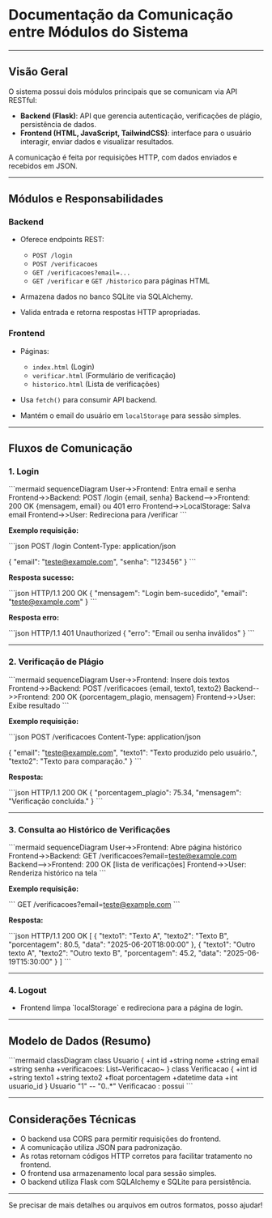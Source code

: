 
# Documentação da Comunicação entre Módulos do Sistema

---

## Visão Geral

O sistema possui dois módulos principais que se comunicam via API RESTful:

- **Backend (Flask)**: API que gerencia autenticação, verificações de plágio, persistência de dados.
- **Frontend (HTML, JavaScript, TailwindCSS)**: interface para o usuário interagir, enviar dados e visualizar resultados.

A comunicação é feita por requisições HTTP, com dados enviados e recebidos em JSON.

---

## Módulos e Responsabilidades

### Backend

- Oferece endpoints REST:
  - `POST /login`
  - `POST /verificacoes`
  - `GET /verificacoes?email=...`
  - `GET /verificar` e `GET /historico` para páginas HTML

- Armazena dados no banco SQLite via SQLAlchemy.

- Valida entrada e retorna respostas HTTP apropriadas.

### Frontend

- Páginas:
  - `index.html` (Login)
  - `verificar.html` (Formulário de verificação)
  - `historico.html` (Lista de verificações)

- Usa `fetch()` para consumir API backend.

- Mantém o email do usuário em `localStorage` para sessão simples.

---

## Fluxos de Comunicação

### 1. Login

\`\`\`mermaid
sequenceDiagram
  User->>Frontend: Entra email e senha
  Frontend->>Backend: POST /login {email, senha}
  Backend-->>Frontend: 200 OK {mensagem, email} ou 401 erro
  Frontend->>LocalStorage: Salva email
  Frontend->>User: Redireciona para /verificar
\`\`\`

**Exemplo requisição:**

\`\`\`json
POST /login
Content-Type: application/json

{
  "email": "teste@example.com",
  "senha": "123456"
}
\`\`\`

**Resposta sucesso:**

\`\`\`json
HTTP/1.1 200 OK
{
  "mensagem": "Login bem-sucedido",
  "email": "teste@example.com"
}
\`\`\`

**Resposta erro:**

\`\`\`json
HTTP/1.1 401 Unauthorized
{
  "erro": "Email ou senha inválidos"
}
\`\`\`

---

### 2. Verificação de Plágio

\`\`\`mermaid
sequenceDiagram
  User->>Frontend: Insere dois textos
  Frontend->>Backend: POST /verificacoes {email, texto1, texto2}
  Backend-->>Frontend: 200 OK {porcentagem_plagio, mensagem}
  Frontend->>User: Exibe resultado
\`\`\`

**Exemplo requisição:**

\`\`\`json
POST /verificacoes
Content-Type: application/json

{
  "email": "teste@example.com",
  "texto1": "Texto produzido pelo usuário.",
  "texto2": "Texto para comparação."
}
\`\`\`

**Resposta:**

\`\`\`json
HTTP/1.1 200 OK
{
  "porcentagem_plagio": 75.34,
  "mensagem": "Verificação concluída."
}
\`\`\`

---

### 3. Consulta ao Histórico de Verificações

\`\`\`mermaid
sequenceDiagram
  User->>Frontend: Abre página histórico
  Frontend->>Backend: GET /verificacoes?email=teste@example.com
  Backend-->>Frontend: 200 OK [lista de verificações]
  Frontend->>User: Renderiza histórico na tela
\`\`\`

**Exemplo requisição:**

\`\`\`
GET /verificacoes?email=teste@example.com
\`\`\`

**Resposta:**

\`\`\`json
HTTP/1.1 200 OK
[
  {
    "texto1": "Texto A",
    "texto2": "Texto B",
    "porcentagem": 80.5,
    "data": "2025-06-20T18:00:00"
  },
  {
    "texto1": "Outro texto A",
    "texto2": "Outro texto B",
    "porcentagem": 45.2,
    "data": "2025-06-19T15:30:00"
  }
]
\`\`\`

---

### 4. Logout

- Frontend limpa \`localStorage\` e redireciona para a página de login.

---

## Modelo de Dados (Resumo)

\`\`\`mermaid
classDiagram
    class Usuario {
        +int id
        +string nome
        +string email
        +string senha
        +verificacoes: List~Verificacao~
    }
    class Verificacao {
        +int id
        +string texto1
        +string texto2
        +float porcentagem
        +datetime data
        +int usuario_id
    }
    Usuario "1" -- "0..*" Verificacao : possui
\`\`\`

---

## Considerações Técnicas

- O backend usa CORS para permitir requisições do frontend.
- A comunicação utiliza JSON para padronização.
- As rotas retornam códigos HTTP corretos para facilitar tratamento no frontend.
- O frontend usa armazenamento local para sessão simples.
- O backend utiliza Flask com SQLAlchemy e SQLite para persistência.

---

Se precisar de mais detalhes ou arquivos em outros formatos, posso ajudar!
